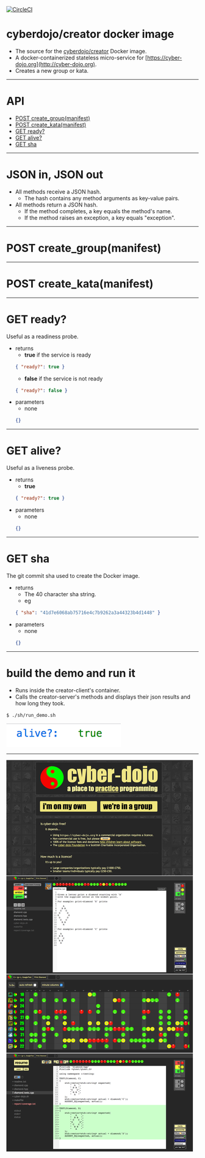 [![CircleCI](https://circleci.com/gh/cyber-dojo/creator.svg?style=svg)](https://circleci.com/gh/cyber-dojo/creator)

# cyberdojo/creator docker image

- The source for the [cyberdojo/creator](https://hub.docker.com/r/cyberdojo/creator/tags) Docker image.
- A docker-containerized stateless micro-service for [https://cyber-dojo.org](http://cyber-dojo.org).
- Creates a new group or kata.

- - - -
# API
  * [POST create_group(manifest)](#get-creategroupmanifest)
  * [POST create_kata(manifest)](#get-createkatamanifest)
  * [GET ready?](#get-ready)
  * [GET alive?](#get-alive)  
  * [GET sha](#get-sha)

- - - -
# JSON in, JSON out  
* All methods receive a JSON hash.
  * The hash contains any method arguments as key-value pairs.
* All methods return a JSON hash.
  * If the method completes, a key equals the method's name.
  * If the method raises an exception, a key equals "exception".

- - - -
# POST create_group(manifest)

- - - -
# POST create_kata(manifest)

- - - -
# GET ready?
Useful as a readiness probe.
- returns
  * **true** if the service is ready
  ```json
  { "ready?": true }
  ```
  * **false** if the service is not ready
  ```json
  { "ready?": false }
  ```
- parameters
  * none
  ```json
  {}
  ```

- - - -
# GET alive?
Useful as a liveness probe.
- returns
  * **true**
  ```json
  { "ready?": true }
  ```
- parameters
  * none
  ```json
  {}
  ```

- - - -
# GET sha
The git commit sha used to create the Docker image.
- returns
  * The 40 character sha string.
  * eg
  ```json
  { "sha": "41d7e6068ab75716e4c7b9262a3a44323b4d1448" }
  ```
- parameters
  * none
  ```json
  {}
  ```

- - - -
# build the demo and run it
- Runs inside the creator-client's container.
- Calls the creator-server's methods and displays their json results and how long they took.

```bash
$ ./sh/run_demo.sh
```
![demo screenshot](test_client/src/demo_screenshot.png?raw=true "demo screenshot")

- - - -
![cyber-dojo.org home page](https://github.com/cyber-dojo/cyber-dojo/blob/master/shared/home_page_snapshot.png)
